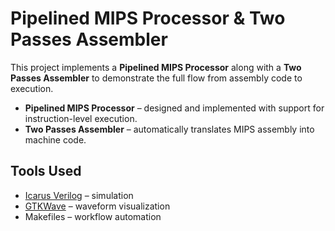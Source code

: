 # Pipelined MIPS Processor & Two Passes Assembler

This project implements a **Pipelined MIPS Processor** along with a **Two Passes Assembler** to demonstrate the full flow from assembly code to execution.  

- **Pipelined MIPS Processor** – designed and implemented with support for instruction-level execution.  
- **Two Passes Assembler** – automatically translates MIPS assembly into machine code.  

## Tools Used
- [Icarus Verilog](http://iverilog.icarus.com/) – simulation  
- [GTKWave](http://gtkwave.sourceforge.net/) – waveform visualization  
- Makefiles – workflow automation  

